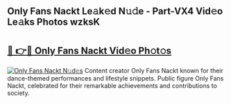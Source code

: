 ## Only Fans Nackt Le𝚊k𝚎d N𝚞𝚍e - Part-VX4 Vid𝚎o Le𝚊ks Photos wzksK

# <h2><a href="http://fbap8ok.evod.top/?m=Only+Fans+Nackt">🔗 👉🔴 Only Fans Nackt Vid𝚎o Ph𝚘t𝚘s</a></h2>

[![Only Fans Nackt N𝚞d𝚎s](https://i.imgur.com/8V9OHl7.gif)](http://fbap8ok.evod.top/?m=Only+Fans+Nackt)
Content creator Only Fans Nackt known for their dance-themed performances and lifestyle snippets. Public figure Only Fans Nackt, celebrated for their remarkable achievements and contributions to society. 
